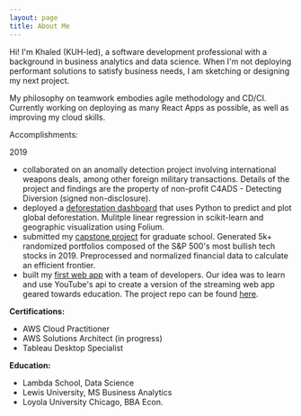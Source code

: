 ```yaml
---
layout: page
title: About Me
---
```


Hi! I'm Khaled (KUH-led), a software development professional with a background in business analytics and data science. When I'm not deploying performant solutions to satisfy business needs, I am sketching or designing my next project.

My philosophy on teamwork embodies agile methodology and CD/CI. Currently working on deploying as many React Apps as possible, as well as improving my cloud skills. 

Accomplishments:

2019
- collaborated on an anomally detection project involving international weapons deals, among other foreign military transactions. Details of the project and findings are the property of non-profit C4ADS - Detecting Diversion (signed non-disclosure).
- deployed a [deforestation dashboard](https://deforestationdashboard.netlify.com/map-view) that uses Python to predict and plot global deforestation. Mulitple linear regression in scikit-learn and geographic visualization using Folium.
- submitted my [capstone project](/capstone) for graduate school. Generated 5k+ randomized portfolios composed of the S&P 500's most bullish tech stocks in 2019. Preprocessed and normalized financial data to calculate an efficient frontier.
- built my [first web app](https://youtube-u.netlify.com/index.html) with a team of developers. Our idea was to learn and use YouTube's api to create a version of the streaming web app geared towards education. The project repo can be found [here](https://github.com/youtube-u).

**Certifications:**
- AWS Cloud Practitioner
- AWS Solutions Architect (in progress) 
- Tableau Desktop Specialist 

**Education:**
- Lambda School, Data Science
- Lewis University, MS Business Analytics
- Loyola University Chicago, BBA Econ.
